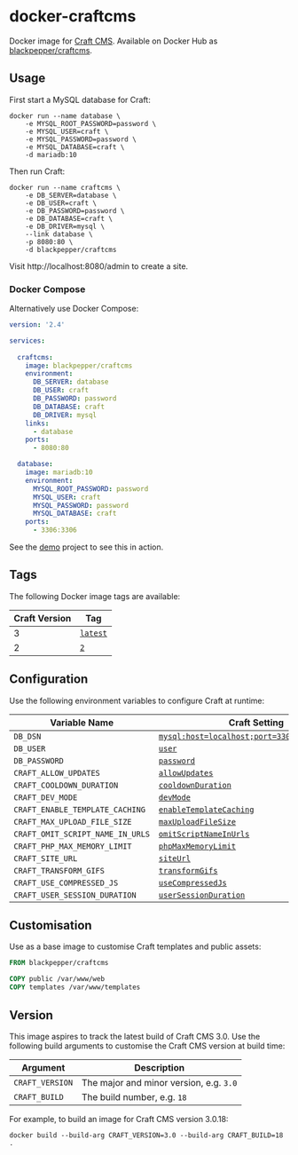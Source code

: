 # docker-craftcms

Docker image for [Craft CMS](https://craftcms.com/). Available on Docker Hub as [blackpepper/craftcms](https://hub.docker.com/r/blackpepper/craftcms/).

## Usage

First start a MySQL database for Craft:

```Shell
docker run --name database \
	-e MYSQL_ROOT_PASSWORD=password \
	-e MYSQL_USER=craft \
	-e MYSQL_PASSWORD=password \
	-e MYSQL_DATABASE=craft \
	-d mariadb:10
```

Then run Craft:

```Shell
docker run --name craftcms \
	-e DB_SERVER=database \
	-e DB_USER=craft \
	-e DB_PASSWORD=password \
	-e DB_DATABASE=craft \
	-e DB_DRIVER=mysql \
	--link database \
	-p 8080:80 \
	-d blackpepper/craftcms
```

Visit http://localhost:8080/admin to create a site.

### Docker Compose

Alternatively use Docker Compose:

```YAML
version: '2.4'

services:
  
  craftcms:
    image: blackpepper/craftcms
    environment:
      DB_SERVER: database
      DB_USER: craft
      DB_PASSWORD: password
      DB_DATABASE: craft
      DB_DRIVER: mysql
    links:
      - database
    ports:
      - 8080:80

  database:
    image: mariadb:10
    environment:
      MYSQL_ROOT_PASSWORD: password
      MYSQL_USER: craft
      MYSQL_PASSWORD: password
      MYSQL_DATABASE: craft
    ports:
      - 3306:3306
```

See the [demo](demo) project to see this in action.

## Tags

The following Docker image tags are available:

Craft Version | Tag
--------------|----
3 | [`latest`](https://github.com/BlackPepperSoftware/docker-craftcms/blob/master/Dockerfile)
2 | [`2`](https://github.com/BlackPepperSoftware/docker-craftcms/blob/2/Dockerfile)

## Configuration

Use the following environment variables to configure Craft at runtime:

Variable Name | Craft Setting
--------------|--------------
`DB_DSN` | [`mysql:host=localhost;port=3306;dbname=craft`](https://docs.craftcms.com/v3/config/db-settings.html#dsn)
`DB_USER` | [`user`](https://docs.craftcms.com/v3/config/db-settings.html#user)
`DB_PASSWORD` | [`password`](https://docs.craftcms.com/v3/config/db-settings.html#password)
`CRAFT_ALLOW_UPDATES` | [`allowUpdates`](https://docs.craftcms.com/v3/config/config-settings.html#allowupdates)
`CRAFT_COOLDOWN_DURATION` | [`cooldownDuration`](https://docs.craftcms.com/v3/config/config-settings.html#cooldownduration)
`CRAFT_DEV_MODE` | [`devMode`](https://docs.craftcms.com/v3/config/config-settings.html#devmode)
`CRAFT_ENABLE_TEMPLATE_CACHING` | [`enableTemplateCaching`](https://docs.craftcms.com/v3/config/config-settings.html#enabletemplatecaching)
`CRAFT_MAX_UPLOAD_FILE_SIZE` | [`maxUploadFileSize`](https://docs.craftcms.com/v3/config/config-settings.html#maxuploadfilesize)
`CRAFT_OMIT_SCRIPT_NAME_IN_URLS` | [`omitScriptNameInUrls`](https://docs.craftcms.com/v3/config/config-settings.html#omitscriptnameinurls)
`CRAFT_PHP_MAX_MEMORY_LIMIT` | [`phpMaxMemoryLimit`](https://docs.craftcms.com/v3/config/config-settings.html#phpmaxmemorylimit)
`CRAFT_SITE_URL` | [`siteUrl`](https://docs.craftcms.com/v3/config/config-settings.html#siteurl)
`CRAFT_TRANSFORM_GIFS` | [`transformGifs`](https://docs.craftcms.com/v3/config/config-settings.html#transformgifs)
`CRAFT_USE_COMPRESSED_JS` | [`useCompressedJs`](https://docs.craftcms.com/v3/config/config-settings.html#usecompressedjs)
`CRAFT_USER_SESSION_DURATION` | [`userSessionDuration`](https://docs.craftcms.com/v3/config/config-settings.html#usersessionduration)

## Customisation

Use as a base image to customise Craft templates and public assets:

```Dockerfile
FROM blackpepper/craftcms

COPY public /var/www/web
COPY templates /var/www/templates
```

## Version

This image aspires to track the latest build of Craft CMS 3.0. Use the following build arguments to customise the Craft CMS version at build time:

Argument        | Description
----------------|----------------------------------------
`CRAFT_VERSION` | The major and minor version, e.g. `3.0`
`CRAFT_BUILD`   | The build number, e.g. `18`

For example, to build an image for Craft CMS version 3.0.18:

```Shell
docker build --build-arg CRAFT_VERSION=3.0 --build-arg CRAFT_BUILD=18 .
```
